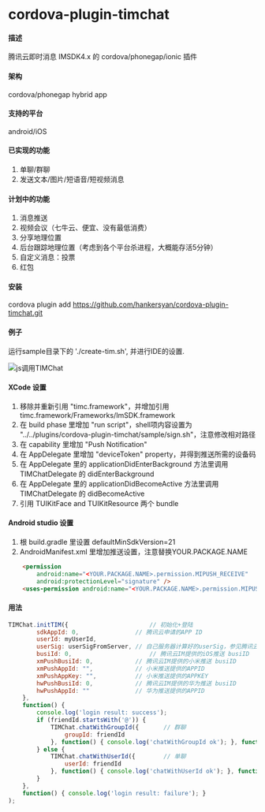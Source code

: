 # cordova-plugin-timchat

#### 描述
腾讯云即时消息 IMSDK4.x 的 cordova/phonegap/ionic 插件

#### 架构
cordova/phonegap hybrid app

#### 支持的平台
android/iOS

#### 已实现的功能

1. 单聊/群聊
2. 发送文本/图片/短语音/短视频消息

#### 计划中的功能

1. 消息推送
2. 视频会议（七牛云、便宜、没有最低消费）
3. 分享地理位置
4. 后台跟踪地理位置（考虑到各个平台杀进程，大概能存活5分钟）
5. 自定义消息：投票
6. 红包

#### 安装

cordova plugin add https://github.com/hankersyan/cordova-plugin-timchat.git


#### 例子
运行sample目录下的 './create-tim.sh', 并进行IDE的设置.

![js调用TIMChat](https://meehealth.oss-cn-shanghai.aliyuncs.com/tim/3eyau6.gif "js调用TIMChat")

#### XCode 设置

1. 移除并重新引用 "timc.framework"，并增加引用 timc.framework/Frameworks/ImSDK.framework
2. 在 build phase 里增加 "run script"，shell项内容设置为 "../../plugins/cordova-plugin-timchat/sample/sign.sh"，注意修改相对路径
3. 在 capability 里增加 "Push Notification"
4. 在 AppDelegate 里增加 "deviceToken" property，并得到推送所需的设备码
5. 在 AppDelegate 里的 applicationDidEnterBackground 方法里调用 TIMChatDelegate 的 didEnterBackground
6. 在 AppDelegate 里的 applicationDidBecomeActive 方法里调用 TIMChatDelegate 的 didBecomeActive
7. 引用 TUIKitFace and TUIKitResource 两个 bundle

#### Android studio 设置 
1. 根 build.gradle 里设置 defaultMinSdkVersion=21 
2. AndroidManifest.xml 里增加推送设置，注意替换YOUR.PACKAGE.NAME
```html
    <permission
        android:name="<YOUR.PACKAGE.NAME>.permission.MIPUSH_RECEIVE"
        android:protectionLevel="signature" />
    <uses-permission android:name="<YOUR.PACKAGE.NAME>.permission.MIPUSH_RECEIVE" />
```


#### 用法

```javascript
TIMChat.initTIM({						// 初始化+登陆
        sdkAppId: 0,				// 腾讯云申请的APP ID
        userId: myUserId,
        userSig: userSigFromServer, // 自己服务器计算好的userSig，参见腾讯云文档
        busiId: 0,						// 腾讯云IM提供的iOS推送 busiID
        xmPushBusiId: 0,			// 腾讯云IM提供的小米推送 busiID
        xmPushAppId: "",			// 小米推送提供的APPID
        xmPushAppKey: "",			// 小米推送提供的APPKEY
        hwPushBusiId: 0,			// 腾讯云IM提供的华为推送 busiID
        hwPushAppId: ""				// 华为推送提供的APPID
    },
    function() {
        console.log('login result: success');
        if (friendId.startsWith('@')) {
            TIMChat.chatWithGroupId({		// 群聊
                groupId: friendId
            }, function() { console.log('chatWithGroupId ok'); }, function() { console.log('chatWithGroupId fail'); });
        } else {
            TIMChat.chatWithUserId({		// 单聊
                userId: friendId
            }, function() { console.log('chatWithUserId ok'); }, function() { console.log('chatWithUserId fail'); });
        }
    },
    function() { console.log('login result: failure'); }
);
```